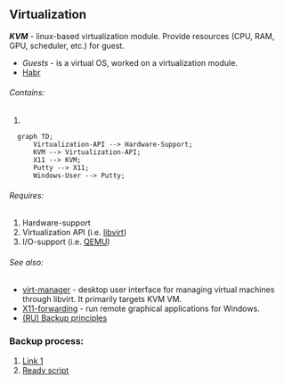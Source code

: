 ## Virtualization
***KVM*** - linux-based virtualization module. Provide resources (CPU, RAM, GPU, scheduler, etc.) for guest.
- *Guests* - is a virtual OS, worked on a virtualization module. 
- [Habr](https://habr.com/en/post/466549/)
###### Contains:
1. 

```mermaid
  graph TD;
      Virtualization-API --> Hardware-Support;
      KVM --> Virtualization-API;
      X11 --> KVM;
      Putty --> X11;
      Windows-User --> Putty;
```

###### Requires:
1. Hardware-support
2. Virtualization API (i.e. [libvirt](https://libvirt.org/))
3. I/O-support (i.e. [QEMU](https://habr.com/en/post/466549/))


###### See also:
- [virt-manager](https://github.com/virt-manager/virt-manager) - desktop user interface for managing virtual machines through libvirt. It primarily targets KVM VM.
- [X11-forwarding](https://www.businessnewsdaily.com/11035-how-to-use-x11-forwarding.html#:~:text=X11%20forwarding%20is%20a%20mechanism,to%20your%20local%20Windows%20machine.) - run remote graphical applications for Windows.
- [(RU) Backup principles](https://docs.ispsystem.ru/vmmanager-kvm/rezervnoe-kopirovanie/printsipy-rezervnogo-kopirovaniya)


### Backup process:
1. [Link 1](https://schh.medium.com/backup-and-restore-kvm-vms-21c049e707c1)
2. [Ready script](https://nixlab.org/blog/backup-kvm-virtual-machines)
